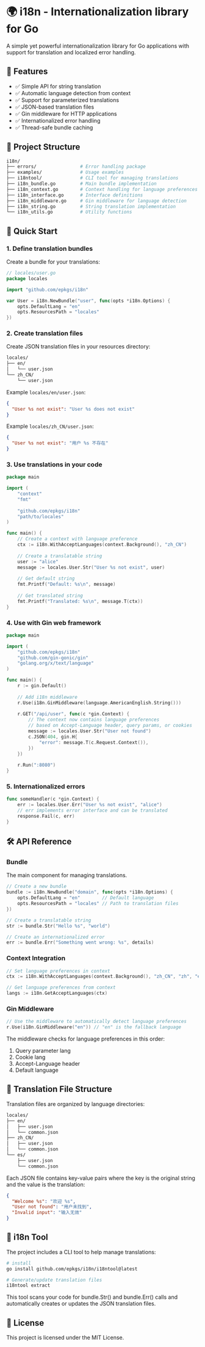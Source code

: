 # 🌍 i18n - Internationalization library for Go

A simple yet powerful internationalization library for Go applications with support for translation and localized error handling.

## 📌 Features

- ✅ Simple API for string translation
- ✅ Automatic language detection from context
- ✅ Support for parameterized translations
- ✅ JSON-based translation files
- ✅ Gin middleware for HTTP applications
- ✅ Internationalized error handling
- ✅ Thread-safe bundle caching

## 🧱 Project Structure

```bash
i18n/
├── errors/                # Error handling package
├── examples/              # Usage examples
├── i18ntool/              # CLI tool for managing translations
├── i18n_bundle.go         # Main bundle implementation
├── i18n_context.go        # Context handling for language preferences
├── i18n_interface.go      # Interface definitions
├── i18n_middleware.go     # Gin middleware for language detection
├── i18n_string.go         # String translation implementation
└── i18n_utils.go          # Utility functions
```

## 🚀 Quick Start
### 1. Define translation bundles
Create a bundle for your translations:

```go
// locales/user.go
package locales

import "github.com/epkgs/i18n"

var User = i18n.NewBundle("user", func(opts *i18n.Options) {
    opts.DefaultLang = "en"
    opts.ResourcesPath = "locales"
})
```

### 2. Create translation files
Create JSON translation files in your resources directory:


```bash
locales/
├── en/
│   └── user.json
└── zh_CN/
    └── user.json
```

Example `locales/en/user.json`:
```json
{
  "User %s not exist": "User %s does not exist"
}
```

Example `locales/zh_CN/user.json`:
```json
{
  "User %s not exist": "用户 %s 不存在"
}
```

### 3. Use translations in your code
```go
package main

import (
    "context"
    "fmt"
    
    "github.com/epkgs/i18n"
    "path/to/locales"
)

func main() {
    // Create a context with language preference
    ctx := i18n.WithAcceptLanguages(context.Background(), "zh_CN")
    
    // Create a translatable string
    user := "alice"
    message := locales.User.Str("User %s not exist", user)
    
    // Get default string
    fmt.Printf("Default: %s\n", message)
    
    // Get translated string
    fmt.Printf("Translated: %s\n", message.T(ctx))
}
```

### 4. Use with Gin web framework

```go
package main

import (
    "github.com/epkgs/i18n"
    "github.com/gin-gonic/gin"
    "golang.org/x/text/language"
)

func main() {
    r := gin.Default()
    
    // Add i18n middleware
    r.Use(i18n.GinMiddleware(language.AmericanEnglish.String()))
    
    r.GET("/api/user", func(c *gin.Context) {
        // The context now contains language preferences
        // based on Accept-Language header, query params, or cookies
        message := locales.User.Str("User not found")
        c.JSON(404, gin.H{
            "error": message.T(c.Request.Context()),
        })
    })
    
    r.Run(":8080")
}
```

### 5. Internationalized errors
```go
func someHandler(c *gin.Context) {
    err := locales.User.Err("User %s not exist", "alice")
    // err implements error interface and can be translated
    response.Fail(c, err)
}
```

## 🛠️ API Reference
### Bundle
The main component for managing translations.
```go
// Create a new bundle
bundle := i18n.NewBundle("domain", func(opts *i18n.Options) {
    opts.DefaultLang = "en"        // Default language
    opts.ResourcesPath = "locales" // Path to translation files
})

// Create a translatable string
str := bundle.Str("Hello %s", "world")

// Create an internationalized error
err := bundle.Err("Something went wrong: %s", details)
```

### Context Integration
```go
// Set language preferences in context
ctx := i18n.WithAcceptLanguages(context.Background(), "zh_CN", "zh", "en")

// Get language preferences from context
langs := i18n.GetAcceptLanguages(ctx)
```

### Gin Middleware
```go
// Use the middleware to automatically detect language preferences
r.Use(i18n.GinMiddleware("en")) // "en" is the fallback language
```

The middleware checks for language preferences in this order:

  1. Query parameter lang
  2. Cookie lang
  3. Accept-Language header
  4. Default language

## 📁 Translation File Structure

Translation files are organized by language directories:

```bash
locales/
├── en/
│   ├── user.json
│   └── common.json
├── zh_CN/
│   ├── user.json
│   └── common.json
└── es/
    ├── user.json
    └── common.json
```

Each JSON file contains key-value pairs where the key is the original string and the value is the translation:
```json
{
  "Welcome %s": "欢迎 %s",
  "User not found": "用户未找到",
  "Invalid input": "输入无效"
}
```

## 🧰 i18n Tool
The project includes a CLI tool to help manage translations:
```bash
# install
go install github.com/epkgs/i18n/i18ntool@latest

# Generate/update translation files
i18ntool extract
```
This tool scans your code for bundle.Str() and bundle.Err() calls and automatically creates or updates the JSON translation files.


## 📄 License
This project is licensed under the MIT License.